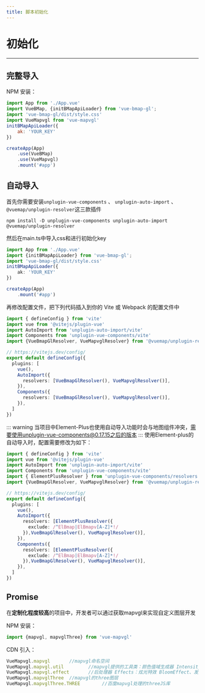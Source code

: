 ```yaml
---
title: 脚本初始化
---
```


# 初始化

---

## 完整导入


NPM 安装：

```javascript
import App from './App.vue'
import VueBMap, {initBMapApiLoader} from 'vue-bmap-gl';
import 'vue-bmap-gl/dist/style.css'
import VueMapvgl from 'vue-mapvgl'
initBMapApiLoader({
    ak: 'YOUR_KEY'
})

createApp(App)
    .use(VueBMap)
    .use(VueMapvgl)
    .mount('#app')

```

## 自动导入
首先你需要安装```unplugin-vue-components``` 、 ```unplugin-auto-import``` 、 ```@vuemap/unplugin-resolver```这三款插件
```
npm install -D unplugin-vue-components unplugin-auto-import @vuemap/unplugin-resolver
```
然后在main.ts中导入css和进行初始化key
```ts
import App from './App.vue'
import {initBMapApiLoader} from 'vue-bmap-gl';
import 'vue-bmap-gl/dist/style.css'
initBMapApiLoader({
    ak: 'YOUR_KEY'
})

createApp(App)
    .mount('#app')
```
再修改配置文件，把下列代码插入到你的 Vite 或 Webpack 的配置文件中
```ts
import { defineConfig } from 'vite'
import vue from '@vitejs/plugin-vue'
import AutoImport from 'unplugin-auto-import/vite'
import Components from 'unplugin-vue-components/vite'
import {VueBmapGlResolver, VueMapvglResolver} from '@vuemap/unplugin-resolver'

// https://vitejs.dev/config/
export default defineConfig({
  plugins: [
    vue(),
    AutoImport({
      resolvers: [VueBmapGlResolver(), VueMapvglResolver()],
    }),
    Components({
      resolvers: [VueBmapGlResolver(), VueMapvglResolver()],
    }),
  ]
})
```

::: warning
当项目中Element-Plus也使用自动导入功能时会与地图组件冲突，需要使用unplugin-vue-components@0.17.15之后的版本
:::
使用Element-plus的自动导入时，配置需要修改为如下：
```ts
import { defineConfig } from 'vite'
import vue from '@vitejs/plugin-vue'
import AutoImport from 'unplugin-auto-import/vite'
import Components from 'unplugin-vue-components/vite'
import { ElementPlusResolver } from 'unplugin-vue-components/resolvers'
import {VueBmapGlResolver, VueMapvglResolver} from '@vuemap/unplugin-resolver'

// https://vitejs.dev/config/
export default defineConfig({
  plugins: [
    vue(),
    AutoImport({
      resolvers: [ElementPlusResolver({
        exclude: /^ElBmap|ElBmapv[A-Z]*!/
      }),VueBmapGlResolver(), VueMapvglResolver()],
    }),
    Components({
      resolvers: [ElementPlusResolver({
        exclude: /^ElBmap|ElBmapv[A-Z]*!/
      }),VueBmapGlResolver(), VueMapvglResolver()],
    }),
  ]
})

```


## Promise

在**定制化程度较高**的项目中，开发者可以通过获取mapvgl来实现自定义图层开发

NPM 安装：

```javascript
import {mapvgl, mapvglThree} from 'vue-mapvgl'
```

CDN 引入：

```javascript
VueMapvgl.mapvgl       //mapvgl命名空间
VueMapvgl.mapvgl.util         //mapvgl提供的工具类：颜色值域生成器 Intensity、3D曲线生成器 BezierCurve、大地线生成器 GeodesicCurve、Od曲线生成器 OdCurve
VueMapvgl.mapvgl.effect       //后处理器 Effects：炫光特效 BloomEffect、发光特效 BrightEffect
VueMapvgl.mapvglThree  //mapvgl的three图层
VueMapvgl.mapvglThree.THREE        //百度mapvgl处理的threeJS库
```


